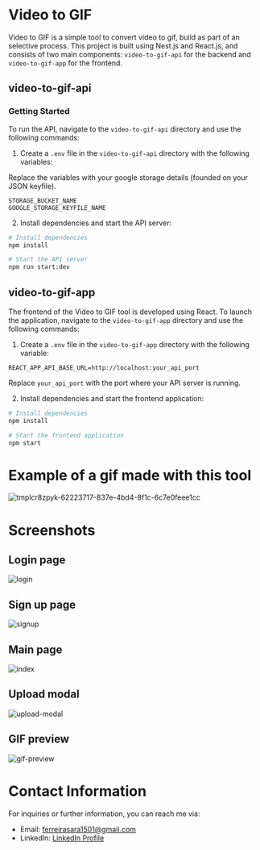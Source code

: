 # Video to GIF

Video to GIF is a simple tool to convert video to gif, build as part of an selective process. This project is built using Nest.js and React.js, and consists of two main components: `video-to-gif-api` for the backend and `video-to-gif-app` for the frontend.

## video-to-gif-api

### Getting Started

To run the API, navigate to the `video-to-gif-api` directory and use the following commands:

1. Create a `.env` file in the `video-to-gif-api` directory with the following variables:

Replace the variables with your google storage details (founded on your JSON keyfile).

```env
STORAGE_BUCKET_NAME
GOOGLE_STORAGE_KEYFILE_NAME
```

2. Install dependencies and start the API server:

```bash
# Install dependencies
npm install

# Start the API server
npm run start:dev
```

## video-to-gif-app

The frontend of the Video to GIF tool is developed using React. To launch the application, navigate to the `video-to-gif-app` directory and use the following commands:

1. Create a `.env` file in the `video-to-gif-app` directory with the following variable:

```env
REACT_APP_API_BASE_URL=http://localhost:your_api_port
```

Replace `your_api_port` with the port where your API server is running.

2. Install dependencies and start the frontend application:

```bash
# Install dependencies
npm install

# Start the frontend application
npm start
```

# Example of a gif made with this tool

![tmplcr8zpyk-62223717-837e-4bd4-8f1c-6c7e0feee1cc](https://github.com/ferreirasara/video-to-gif/assets/42873969/27e2f0e0-9eb3-4517-8886-842ead6035e8)

# Screenshots

## Login page

![login](https://github.com/ferreirasara/video-to-gif/assets/42873969/1de2101d-77dd-4a3d-9427-50baad489974)

## Sign up page

![signup](https://github.com/ferreirasara/video-to-gif/assets/42873969/85a06d78-c4c3-4e13-8184-fbad8bf1b12f)

## Main page

![index](https://github.com/ferreirasara/video-to-gif/assets/42873969/2e6f4771-32d5-4ab7-9fcd-f1586087ff6e)

## Upload modal 

![upload-modal](https://github.com/ferreirasara/video-to-gif/assets/42873969/36a48b5c-67eb-4443-a23e-5d1543895db8)

## GIF preview

![gif-preview](https://github.com/ferreirasara/video-to-gif/assets/42873969/90534159-5a99-46bb-b49f-dbbc6d6ea2ff)

# Contact Information

For inquiries or further information, you can reach me via:

- Email: ferreirasara1501@gmail.com
- LinkedIn: [LinkedIn Profile](https://www.linkedin.com/in/ferreirasara1501)
